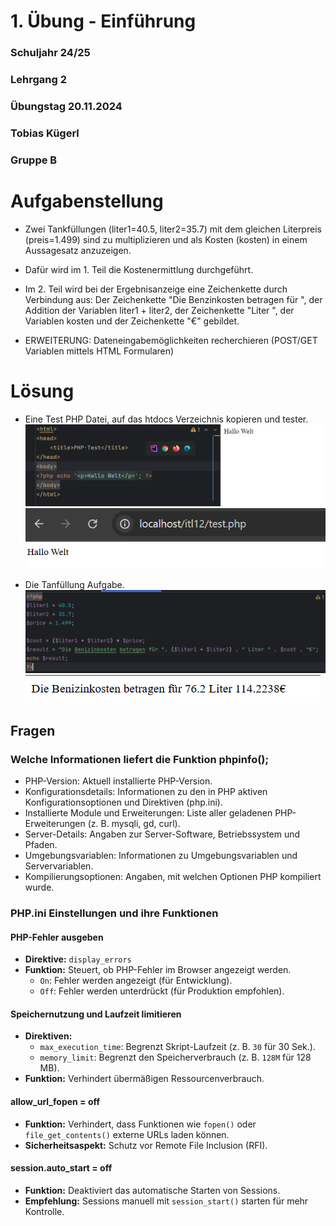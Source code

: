﻿# 1. Übung - Einführung
### Schuljahr 24/25
### Lehrgang 2
### Übungstag 20.11.2024
### Tobias Kügerl
### Gruppe B

# Aufgabenstellung

- Zwei Tankfüllungen (liter1=40.5, liter2=35.7) mit dem gleichen Literpreis (preis=1.499) sind zu multiplizieren und als Kosten (kosten) in einem Aussagesatz anzuzeigen.
- Dafür wird im 1. Teil die Kostenermittlung durchgeführt.
- Im 2. Teil wird bei der Ergebnisanzeige eine Zeichenkette durch Verbindung aus: Der Zeichenkette "Die Benzinkosten betragen für ", der Addition der Variablen liter1 + liter2, der Zeichenkette "Liter ", der Variablen kosten und der Zeichenkette "€" gebildet.

- ERWEITERUNG: Dateneingabemöglichkeiten recherchieren (POST/GET Variablen mittels HTML Formularen)
# Lösung
- Eine Test PHP Datei, auf das htdocs Verzeichnis kopieren und tester.
![Picture not found](./images/PHP-Test.png)
![Picture not found](./images/PHP-Apache-Test.png)

- Die Tanfüllung Aufgabe.
![Picture not found](./images/TankCode.png)
![Picture not found](./images/TankAnzeige.png)

## Fragen

### Welche Informationen liefert die Funktion phpinfo();
- PHP-Version: Aktuell installierte PHP-Version.
- Konfigurationsdetails: Informationen zu den in PHP aktiven Konfigurationsoptionen und Direktiven (php.ini).
- Installierte Module und Erweiterungen: Liste aller geladenen PHP-Erweiterungen (z. B. mysqli, gd, curl).
- Server-Details: Angaben zur Server-Software, Betriebssystem und Pfaden.
- Umgebungsvariablen: Informationen zu Umgebungsvariablen und Servervariablen.
- Kompilierungsoptionen: Angaben, mit welchen Optionen PHP kompiliert wurde.

### **PHP.ini Einstellungen und ihre Funktionen**

#### **PHP-Fehler ausgeben**
- **Direktive:** `display_errors`
- **Funktion:** Steuert, ob PHP-Fehler im Browser angezeigt werden.  
  - `On`: Fehler werden angezeigt (für Entwicklung).  
  - `Off`: Fehler werden unterdrückt (für Produktion empfohlen).

#### **Speichernutzung und Laufzeit limitieren**
- **Direktiven:**
  - `max_execution_time`: Begrenzt Skript-Laufzeit (z. B. `30` für 30 Sek.).  
  - `memory_limit`: Begrenzt den Speicherverbrauch (z. B. `128M` für 128 MB).  
- **Funktion:** Verhindert übermäßigen Ressourcenverbrauch.

#### **allow_url_fopen = off**
- **Funktion:** Verhindert, dass Funktionen wie `fopen()` oder `file_get_contents()` externe URLs laden können.  
- **Sicherheitsaspekt:** Schutz vor Remote File Inclusion (RFI).

#### **session.auto_start = off**
- **Funktion:** Deaktiviert das automatische Starten von Sessions.  
- **Empfehlung:** Sessions manuell mit `session_start()` starten für mehr Kontrolle.
